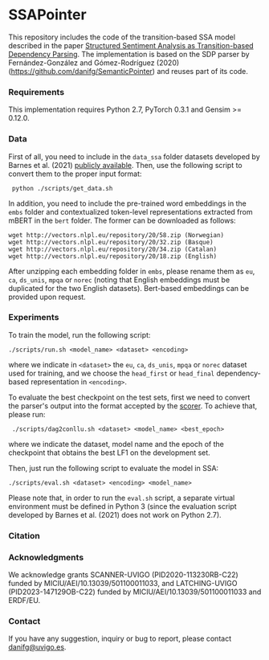 # SSAPointer
This repository includes the code of the transition-based SSA model described in the paper [Structured Sentiment Analysis as Transition-based Dependency Parsing](). The implementation is based on the SDP parser by Fernández-González and Gómez-Rodríguez (2020) (https://github.com/danifg/SemanticPointer) and reuses part of its code.

### Requirements
This implementation requires Python 2.7, PyTorch 0.3.1 and Gensim >= 0.12.0.
  
### Data
First of all, you need to include in the ``data_ssa`` folder datasets developed by Barnes et al. (2021) [publicly available](https://github.com/jerbarnes/sentiment_graphs/tree/master/data/sent_graphs). Then, use the following script to convert them to the proper input format:

     python ./scripts/get_data.sh 

In addition, you need to include the pre-trained word embeddings in the ``embs`` folder and contextualized token-level representations extracted from mBERT in the ``bert`` folder. The former can be downloaded as follows:

    wget http://vectors.nlpl.eu/repository/20/58.zip (Norwegian)
    wget http://vectors.nlpl.eu/repository/20/32.zip (Basque)
    wget http://vectors.nlpl.eu/repository/20/34.zip (Catalan)
    wget http://vectors.nlpl.eu/repository/20/18.zip (English)

After unzipping each embedding folder in ``embs``, please rename them as ``eu``, ``ca``, ``ds_unis``, ``mpqa`` or ``norec`` (noting that English embeddings must be duplicated for the two English datasets).  Bert-based embeddings can be provided upon request.

### Experiments
To train the model, run the following script:

    ./scripts/run.sh <model_name> <dataset> <encoding>

where we indicate in ``<dataset>`` the ``eu``, ``ca``, ``ds_unis``, ``mpqa`` or ``norec`` dataset used for training, and we choose the ``head_first`` or ``head_final`` dependency-based representation in ``<encoding>``.



To evaluate the best checkpoint on the test sets, first we need to convert the parser's output into the format accepted by the [scorer](https://github.com/jerbarnes/sentiment_graphs/blob/master/src/F1_scorer.py). To achieve that, please run:

	 ./scripts/dag2conllu.sh <dataset> <model_name> <best_epoch>

where we indicate the dataset, model name and the epoch of the checkpoint that obtains the best LF1 on the development set.


Then, just run the following script to evaluate the model in SSA:

    ./scripts/eval.sh <dataset> <encoding> <model_name>
    
Please note that, in order to run the ``eval.sh`` script, a separate virtual environment must be defined in Python 3 (since the evaluation script developed by Barnes et al. (2021) does not work on Python 2.7).


### Citation

    
    
### Acknowledgments
We acknowledge grants SCANNER-UVIGO (PID2020-113230RB-C22) funded by MICIU/AEI/10.13039/501100011033, and LATCHING-UVIGO (PID2023-147129OB-C22) funded by MICIU/AEI/10.13039/501100011033 and ERDF/EU. 

### Contact
If you have any suggestion, inquiry or bug to report, please contact danifg@uvigo.es.
